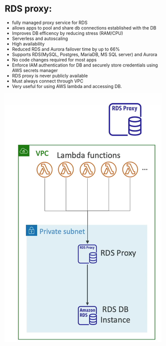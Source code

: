 # RDS proxy:
- fully managed proxy service for RDS 
-  allows apps to pool and share db connections established with the DB 
- Improves DB efficency by reducing stress (RAM/CPU)
- Serverless and autoscaling 
- High availability 
- Reduced RDS and Aurora failover time by up to 66%
- Supports RDS(MySQL, Postgres, MariaDB, MS SQL server) and Aurora 
- No code changes required for most apps 
- Enforce IAM authentication for DB and securely store credentials using AWS secrets manager
- RDS proxy is never publicly available
- Must always connect through VPC
- Very useful for using AWS lambda and accessing DB.

![alt text](./assets/proxy.png)